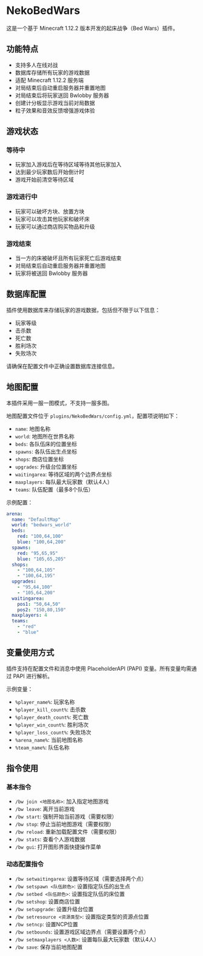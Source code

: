 # NekoBedWars

这是一个基于 Minecraft 1.12.2 版本开发的起床战争（Bed Wars）插件。

## 功能特点

- 支持多人在线对战
- 数据库存储所有玩家的游戏数据
- 适配 Minecraft 1.12.2 服务端
- 对局结束后自动重启服务器并重置地图
- 对局结束后将玩家送回 Bwlobby 服务器
- 创建计分板显示游戏当前对局数据
- 粒子效果和音效反馈增强游戏体验

## 游戏状态

### 等待中
- 玩家加入游戏后在等待区域等待其他玩家加入
- 达到最少玩家数后开始倒计时
- 游戏开始前清空等待区域

### 游戏进行中
- 玩家可以破坏方块、放置方块
- 玩家可以攻击其他玩家和破坏床
- 玩家可以通过商店购买物品和升级

### 游戏结束
- 当一方的床被破坏且所有玩家死亡后游戏结束
- 对局结束后自动重启服务器并重置地图
- 玩家将被送回 Bwlobby 服务器

## 数据库配置

插件使用数据库来存储玩家的游戏数据，包括但不限于以下信息：
- 玩家等级
- 击杀数
- 死亡数
- 胜利场次
- 失败场次

请确保在配置文件中正确设置数据库连接信息。

## 地图配置

本插件采用一服一图模式，不支持一服多图。

地图配置文件位于 `plugins/NekoBedWars/config.yml`，配置项说明如下：
- `name`: 地图名称
- `world`: 地图所在世界名称
- `beds`: 各队伍床的位置坐标
- `spawns`: 各队伍出生点坐标
- `shops`: 商店位置坐标
- `upgrades`: 升级台位置坐标
- `waitingarea`: 等待区域的两个边界点坐标
- `maxplayers`: 每队最大玩家数（默认4人）
- `teams`: 队伍配置（最多8个队伍）

示例配置：
```yaml
arena:
  name: "DefaultMap"
  world: "bedwars_world"
  beds:
    red: "100,64,100"
    blue: "100,64,200"
  spawns:
    red: "95,65,95"
    blue: "105,65,205"
  shops:
    - "100,64,105"
    - "100,64,195"
  upgrades:
    - "95,64,100"
    - "105,64,200"
  waitingarea:
    pos1: "50,64,50"
    pos2: "150,80,150"
  maxplayers: 4
  teams:
    - "red"
    - "blue"
```

## 变量使用方式

插件支持在配置文件和消息中使用 PlaceholderAPI (PAPI) 变量。所有变量均需通过 PAPI 进行解析。

示例变量：
- `%player_name%`: 玩家名称
- `%player_kill_count%`: 击杀数
- `%player_death_count%`: 死亡数
- `%player_win_count%`: 胜利场次
- `%player_loss_count%`: 失败场次
- `%arena_name%`: 当前地图名称
- `%team_name%`: 队伍名称

## 指令使用

### 基本指令
- `/bw join <地图名称>`: 加入指定地图游戏
- `/bw leave`: 离开当前游戏
- `/bw start`: 强制开始当前游戏（需要权限）
- `/bw stop`: 停止当前地图游戏（需要权限）
- `/bw reload`: 重新加载配置文件（需要权限）
- `/bw stats`: 查看个人游戏数据
- `/bw gui`: 打开图形界面快捷操作菜单

### 动态配置指令
- `/bw setwaitingarea`: 设置等待区域（需要选择两个点）
- `/bw setspawn <队伍颜色>`: 设置指定队伍的出生点
- `/bw setbed <队伍颜色>`: 设置指定队伍的床位置
- `/bw setshop`: 设置商店位置
- `/bw setupgrade`: 设置升级台位置
- `/bw setresource <资源类型>`: 设置指定类型的资源点位置
- `/bw setncp`: 设置NCP位置
- `/bw setbounds`: 设置游戏区域边界点（需要设置两个点）
- `/bw setmaxplayers <人数>`: 设置每队最大玩家数（默认4人）
- `/bw save`: 保存当前地图配置